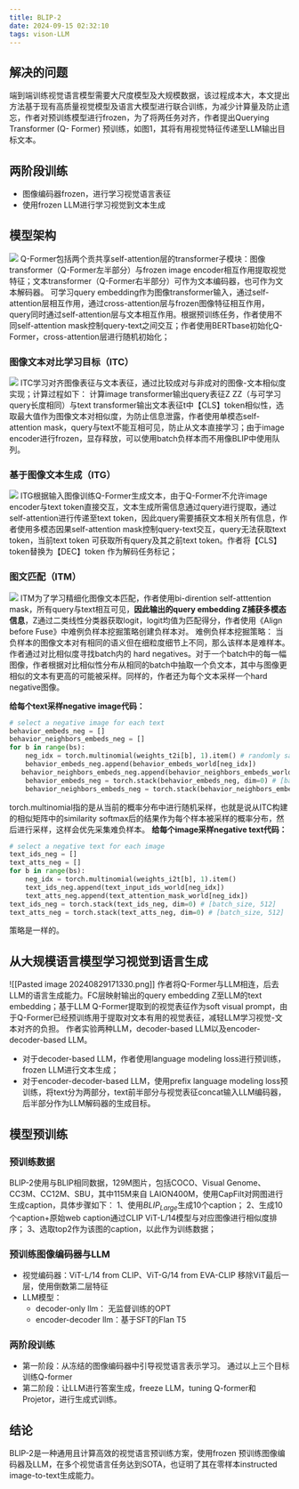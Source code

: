 ```yaml
---
title: BLIP-2
date: 2024-09-15 02:32:10
tags: vison-LLM
---
```

## 解决的问题
端到端训练视觉语言模型需要大尺度模型及大规模数据，该过程成本大，本文提出方法基于现有高质量视觉模型及语言大模型进行联合训练，为减少计算量及防止遗忘，作者对预训练模型进行frozen，为了将两任务对齐，作者提出Querying Transformer (Q- Former) 预训练，如图1，其将有用视觉特征传递至LLM输出目标文本。
## 两阶段训练
- 图像编码器frozen，进行学习视觉语言表征
- 使用frozen LLM进行学习视觉到文本生成
## 模型架构
![](/images/blip2_1.jpg)
Q-Former包括两个贡共享self-attention层的transformer子模块：图像transformer（Q-Former左半部分）与frozen image encoder相互作用提取视觉特征；文本transformer（Q-Former右半部分）可作为文本编码器，也可作为文本解码器。
可学习query embedding作为图像transformer输入，通过self-attention层相互作用，通过cross-attention层与frozen图像特征相互作用，query同时通过self-attention层与文本相互作用。根据预训练任务，作者使用不同self-attention mask控制query-text之间交互；作者使用BERTbase初始化Q-Former，cross-attention层进行随机初始化；
### 图像文本对比学习目标（ITC）
![](/images/blip2_2.jpg)
ITC学习对齐图像表征与文本表征，通过比较成对与非成对的图像-文本相似度实现；计算过程如下：
计算image transformer输出query表征Z ZZ（与可学习query长度相同）与text transformer输出文本表征t中【CLS】token相似性，选取最大值作为图像文本对相似度，为防止信息泄露，作者使用单模态self-attention mask，query与text不能互相可见，防止从文本直接学习；由于image encoder进行frozen，显存释放，可以使用batch负样本而不用像BLIP中使用队列。
### 基于图像文本生成（ITG）
![](/images/blip2_3.jpg)
ITG根据输入图像训练Q-Former生成文本，由于Q-Former不允许image encoder与text token直接交互，文本生成所需信息通过query进行提取，通过self-attention进行传递至text token，因此query需要捕获文本相关所有信息，作者使用多模态因果self-attention mask控制query-text交互，query无法获取text token，当前text token 可获取所有query及其之前text token。作者将【CLS】token替换为【DEC】token 作为解码任务标记；
### 图文匹配（ITM）
![](/images/blip2_4.jpg)
ITM为了学习精细化图像文本匹配，作者使用bi-dirention self-atttention mask，所有query与text相互可见，**因此输出的query embedding Z捕获多模态信息**，Z通过二类线性分类器获取logit，logit均值为匹配得分，作者使用《Align before Fuse》中难例负样本挖掘策略创建负样本对。
难例负样本挖掘策略：
当负样本的图像文本对有相同的语义但在细粒度细节上不同，那么该样本是难样本。作者通过对比相似度寻找batch内的 hard negatives。对于一个batch中的每一幅图像，作者根据对比相似性分布从相同的batch中抽取一个负文本，其中与图像更相似的文本有更高的可能被采样。同样的，作者还为每个文本采样一个hard negative图像。

**给每个text采样negative image代码：**
```python
# select a negative image for each text
behavior_embeds_neg = []
behavior_neighbors_embeds_neg = []
for b in range(bs):
    neg_idx = torch.multinomial(weights_t2i[b], 1).item() # randomly sample as negative samples
	behavior_embeds_neg.append(behavior_embeds_world[neg_idx])
   behavior_neighbors_embeds_neg.append(behavior_neighbors_embeds_world[neg_idx])
	behavior_embeds_neg = torch.stack(behavior_embeds_neg, dim=0) # [batch_size, 1, 768]
	behavior_neighbors_embeds_neg = torch.stack(behavior_neighbors_embeds_neg, dim=0)
```
torch.multinomial指的是从当前的概率分布中进行随机采样，也就是说从ITC构建的相似矩阵中的similarity softmax后的结果作为每个样本被采样的概率分布，然后进行采样，这样会优先采集难负样本。
**给每个image采样negative text代码：**
```python
# select a negative text for each image
text_ids_neg = []
text_atts_neg = []
for b in range(bs):
	neg_idx = torch.multinomial(weights_i2t[b], 1).item()
	text_ids_neg.append(text_input_ids_world[neg_idx])
	text_atts_neg.append(text_attention_mask_world[neg_idx])
text_ids_neg = torch.stack(text_ids_neg, dim=0) # [batch_size, 512]
text_atts_neg = torch.stack(text_atts_neg, dim=0) # [batch_size, 512]
```
策略是一样的。
## 从大规模语言模型学习视觉到语言生成
![[Pasted image 20240829171330.png]]
作者将Q-Former与LLM相连，后去LLM的语言生成能力。FC层映射输出的query embedding Z至LLM的text embedding；基于LLM Q-Former提取到的视觉表征作为soft visual prompt，由于Q-Former已经预训练用于提取对文本有用的视觉表征，减轻LLM学习视觉-文本对齐的负担。
作者实验两种LLM，decoder-based LLM以及encoder-decoder-based LLM。
- 对于decoder-based LLM，作者使用language modeling loss进行预训练，frozen LLM进行文本生成；
- 对于encoder-decoder-based LLM，使用prefix language modeling loss预训练，将text分为两部分，text前半部分与视觉表征concat输入LLM编码器，后半部分作为LLM解码器的生成目标。
## 模型预训练
### 预训练数据
BLIP-2使用与BLIP相同数据，129M图片，包括COCO、Visual Genome、CC3M、CC12M、SBU，其中115M来自 LAION400M，使用CapFilt对网图进行生成caption，具体步骤如下：
1、使用$BLIP_{Large}$生成10个caption；
2、生成10个caption+原始web caption通过CLIP ViT-L/14模型与对应图像进行相似度排序；
3、选取top2作为该图的caption，以此作为训练数据；
### 预训练图像编码器与LLM
- 视觉编码器：ViT-L/14 from CLIP、ViT-G/14 from EVA-CLIP  移除ViT最后一层，使用倒数第二层特征
- LLM模型：
	- decoder-only llm： 无监督训练的OPT
	- encoder-decoder llm：基于SFT的Flan T5
### 两阶段训练
- 第一阶段：从冻结的图像编码器中引导视觉语言表示学习。 通过以上三个目标训练Q-former
- 第二阶段：让LLM进行答案生成，freeze LLM，tuning Q-former和Projetor，进行生成式训练。
## 结论
BLIP-2是一种通用且计算高效的视觉语言预训练方案，使用frozen 预训练图像编码器及LLM，在多个视觉语言任务达到SOTA，也证明了其在零样本instructed image-to-text生成能力。
